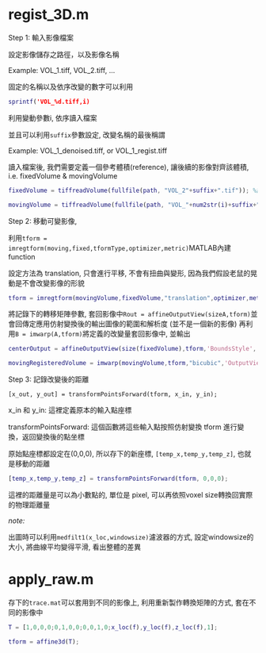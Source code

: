 # regist_3D.m 
Step 1: 輸入影像檔案

設定影像儲存之路徑，以及影像名稱

Example: VOL_1.tiff, VOL_2.tiff, ...

固定的名稱以及依序改變的數字可以利用

```matlab
sprintf('VOL_%d.tiff,i)
```

利用變動參數i, 依序讀入檔案

並且可以利用```suffix```參數設定, 改變名稱的最後稱謂

Example: VOL_1_denoised.tiff, or  VOL_1_regist.tiff

讀入檔案後, 我們需要定義一個參考體積(reference), 讓後續的影像對齊該體積, i.e. fixedVolume & movingVolume

```matlab
fixedVolume = tiffreadVolume(fullfile(path, "VOL_2"+suffix+".tif")); %讀入VOL_2檔案,設定為參考體積
```

```matlab
movingVolume = tiffreadVolume(fullfile(path, "VOL_"+num2str(i)+suffix+".tif")); %讀入檔案
```
Step 2: 移動可變影像,

利用```tform = imregtform(moving,fixed,tformType,optimizer,metric)```MATLAB內建function

設定方法為 translation, 只會進行平移, 不會有扭曲與變形, 因為我們假設老鼠的晃動是不會改變影像的形貌

```matlab
tform = imregtform(movingVolume,fixedVolume,"translation",optimizer,metric); %使用 translation transform
```

將記錄下的轉移矩陣參數, 套回影像中```Rout = affineOutputView(sizeA,tform)```並會回傳定應用仿射變換後的輸出圖像的範圍和解析度 (並不是一個新的影像)
再利用```B = imwarp(A,tform)```將定義的改變量套回影像中, 並輸出

```matlab
centerOutput = affineOutputView(size(fixedVolume),tform,'BoundsStyle','centerOutput');

movingRegisteredVolume = imwarp(movingVolume,tform,"bicubic",'OutputView',centerOutput);
```

Step 3: 記錄改變後的距離

```[x_out, y_out] = transformPointsForward(tform, x_in, y_in);```

x_in 和 y_in: 這裡定義原本的輸入點座標

transformPointsForward: 這個函數將這些輸入點按照仿射變換 tform 進行變換，返回變換後的點坐標

原始點座標都設定在(0,0,0), 所以存下的新座標, ```[temp_x,temp_y,temp_z]```, 也就是移動的距離

```matlab
[temp_x,temp_y,temp_z] = transformPointsForward(tform, 0,0,0); 
```
這裡的距離量是可以為小數點的, 單位是 pixel, 可以再依照voxel size轉換回實際的物理距離量

*note:*

出圖時可以利用```medfilt1(x_loc,windowsize)```濾波器的方式, 設定windowsize的大小, 將曲線平均變得平滑, 看出整體的差異

# apply_raw.m

存下的```trace.mat```可以套用到不同的影像上, 利用重新製作轉換矩陣的方式, 套在不同的影像中

```matlab
T = [1,0,0,0;0,1,0,0;0,0,1,0;x_loc(f),y_loc(f),z_loc(f),1];

tform = affine3d(T);
```
